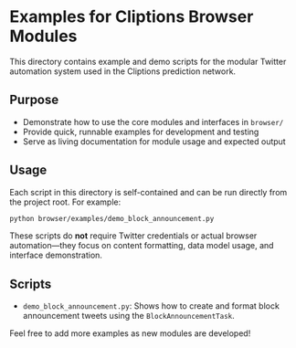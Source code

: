 # Examples for Cliptions Browser Modules

This directory contains example and demo scripts for the modular Twitter automation system used in the Cliptions prediction network.

## Purpose
- Demonstrate how to use the core modules and interfaces in `browser/`
- Provide quick, runnable examples for development and testing
- Serve as living documentation for module usage and expected output

## Usage
Each script in this directory is self-contained and can be run directly from the project root. For example:

```bash
python browser/examples/demo_block_announcement.py
```

These scripts do **not** require Twitter credentials or actual browser automation—they focus on content formatting, data model usage, and interface demonstration.

## Scripts
- `demo_block_announcement.py`: Shows how to create and format block announcement tweets using the `BlockAnnouncementTask`.

Feel free to add more examples as new modules are developed! 